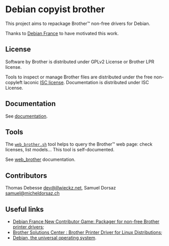 Debian copyist brother
======================

This project aims to repackage Brother™ non-free drivers for Debian.

Thanks to [Debian France](https://france.debian.net/) to have motivated this work.

License
-------

Software by Brother is distributed under GPLv2 License or Brother LPR license.

Tools to inspect or manage Brother files are distributed under the free non-copyleft laconic [ISC license](COPYING.md).
Documentation is distributed under ISC License.

Documentation
-------------

See [documentation](doc/documentation.md).

Tools
-----

The [`web_brother.sh`](tools/web_brother.sh) tool helps to query the Brother™ web page: check licenses, list models… This tool is self-documented.

See [web_brother](doc/web_brother.md) documentation.

Contributors
------------

Thomas Debesse <dev@illwieckz.net>, Samuel Dorsaz <samuel@micheldorsaz.ch> 

Useful links
------------

* [Debian France New Contributor Game: Packager for non-free Brother printer drivers](https://wiki.debian.org/DebianFrance/NewContributorGame#Packagers_for_non-free_Brother_printer_drivers);
* [Brother Solutions Center : Brother Printer Driver for Linux Distributions](http://welcome.solutions.brother.com/bsc/public_s/id/linux/en/download_prn.html);
* [Debian, the universal operating system](https://www.debian.org/).
